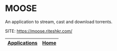 # MOOSE

 An application to stream, cast and download torrents.

 SITE: https://moose.riteshkr.com/

 | [Applications](https://portable-linux-apps.github.io/apps.html) | [Home](https://portable-linux-apps.github.io)
 | --- | --- |
